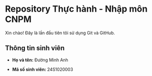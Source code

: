 
# Repository Thực hành - Nhập môn CNPM

Xin chào! Đây là lần đầu tiên tôi sử dụng Git và GitHub.

## Thông tin sinh viên

- **Họ và tên:** Đường Minh Anh

- **Mã số sinh viên:** 24S1020003

